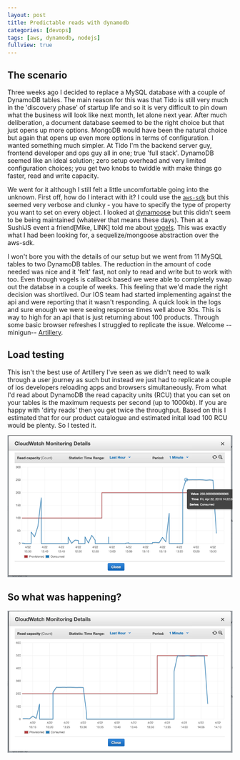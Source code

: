 ```yaml
---
layout: post
title: Predictable reads with dynamodb
categories: [devops]
tags: [aws, dynamodb, nodejs]
fullview: true
---
```


## The scenario

Three weeks ago I decided to replace a MySQL database with a couple of DynamoDB tables. The main reason for this was that Tido is still very much in the 'discovery phase' of startup life and so it is very difficult to pin down what the business will look like next month, let alone next year. After much deliberation, a document database seemed to be the right choice but that just opens up more options. MongoDB would have been the natural choice but again that opens up even more options in terms of configuration. I wanted something much simpler. At Tido I'm the backend server guy, frontend developer and ops guy all in one; true 'full stack'. DynamoDB seemed like an ideal solution; zero setup overhead and very limited configuration choices; you get two knobs to twiddle with make things go faster, read and write capacity. 

We went for it although I still felt a little uncomfortable going into the unknown. First off, how do I interact with it? I could use the [`aws-sdk`](https://www.npmjs.com/package/aws-sdk) but this seemed very verbose and clunky - you have to specify the type of property you want to set on every object. I looked at [dynamoose](https://www.npmjs.com/package/dynamoose) but this didn't seem to be being maintained (whatever that means these days). Then at a SushiJS event a friend[Mike, LINK] told me about [vogels](https://www.npmjs.com/package/vogels). This was exactly what I had been looking for, a sequelize/mongoose abstraction over the aws-sdk.

I won't bore you with the details of our setup but we went from 11 MySQL tables to two DynamoDB tables. The reduction in the amount of code needed was nice and it 'felt' fast, not only to read and write but to work with too. Even though vogels is callback based we were able to completely swap out the databse in a couple of weeks. This feeling that we'd made the right decision was shortlived. Our IOS team had started implementing against the api and were reporting that it wasn't responding. A quick look in the logs and sure enough we were seeing response times well above 30s. This is way to high for an api that is just returning about 100 products. Through some basic browser refreshes I struggled to replicate the issue. Welcome --minigun-- [Artillery](https://artillery.io/).

## Load testing

This isn't the best use of Artillery I've seen as we didn't need to walk through a user journey as such but instead we just had to replicate a couple of ios developers reloading apps and browsers simultaneously. From what I'd read about DynamoDB the read capacity units (RCU) that you can set on your tables is the maximum requests per second (up to 1000kb). If you are happy with 'dirty reads' then you get twice the throughput. Based on this I estimated that for our product catalogue and estimated inital load 100 RCU would be plenty. So I tested it. 

![First test run](/assets/img/2016-04-24/test1.png)

## So what was happening?

![Second test run](/assets/img/2016-04-24/test2.png)